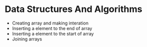 # Data Structures And Algorithms
  * Creating array and making interation
  * Inserting a element to the end of array
  * Inserting a element to the start of array
  * Joining arrays